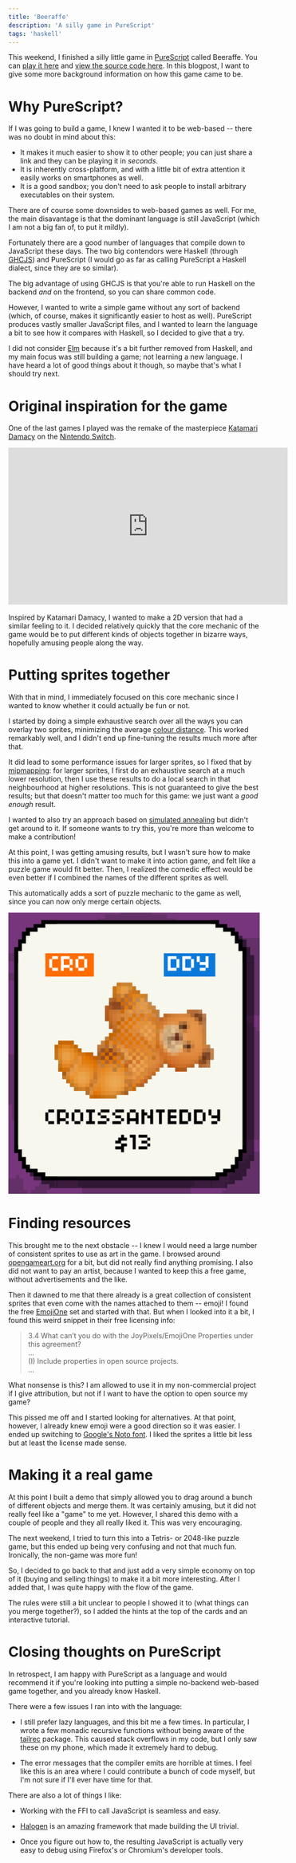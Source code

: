 ```yaml
---
title: 'Beeraffe'
description: 'A silly game in PureScript'
tags: 'haskell'
---
```


This weekend, I finished a silly little game in
[PureScript](http://www.purescript.org/) called Beeraffe.
You can [play it here](https://jaspervdj.be/beeraffe/) and
[view the source code here](https://github.com/jaspervdj/beeraffe/).  In this
blogpost, I want to give some more background information on how this game
came to be.

# Why PureScript?

If I was going to build a game, I knew I wanted it to be web-based -- there was
no doubt in mind about this:

 -  It makes it much easier to show it to other people; you can just share a
    link and they can be playing it in _seconds_.
 -  It is inherently cross-platform, and with a little bit of extra attention it
    easily works on smartphones as well.
 -  It is a good sandbox; you don't need to ask people to install arbitrary
    executables on their system.

There are of course some downsides to web-based games as well. For me, the main
disavantage is that the dominant language is still JavaScript (which I am not a
big fan of, to put it mildly).

Fortunately there are a good number of languages that compile down to JavaScript
these days.  The two big contendors were Haskell (through
[GHCJS](https://github.com/ghcjs/ghcjs)) and PureScript (I would go as far as
calling PureScript a Haskell dialect, since they are so similar).

The big advantage of using GHCJS is that you're able to run Haskell on the
backend _and_ on the frontend, so you can share common code.

However, I wanted to write a simple game without any sort of backend (which, of
course, makes it significantly easier to host as well).  PureScript produces
vastly smaller JavaScript files, and I wanted to learn the language a bit to
see how it compares with Haskell, so I decided to give that a try.

I did not consider [Elm](https://elm-lang.org/) because it's a bit further
removed from Haskell, and my main focus was still building a game; not learning
a new language.  I have heard a lot of good things about it though, so maybe
that's what I should try next.

# Original inspiration for the game

One of the last games I played was the remake of the masterpiece
[Katamari Damacy](https://en.wikipedia.org/wiki/Katamari_Damacy) on the
[Nintendo Switch](https://www.nintendo.com/games/detail/katamari-damacy-reroll-switch).

<div style="text-align: center;">
<iframe width="560" height="315" src="https://www.youtube.com/embed/AsJyVsQNJUg" frameborder="0" allow="accelerometer; autoplay; encrypted-media; gyroscope; picture-in-picture" allowfullscreen></iframe>
</div>

Inspired by Katamari Damacy, I wanted to make a 2D version that had a similar
feeling to it.  I decided relatively quickly that the core mechanic of the game
would be to put different kinds of objects together in bizarre ways, hopefully
amusing people along the way.

# Putting sprites together

With that in mind, I immediately focused on this core mechanic since I wanted to
know whether it could actually be fun or not.

I started by doing a simple exhaustive search over all the ways you can overlay
two sprites, minimizing the average
[colour distance](https://en.wikipedia.org/wiki/Color_difference).  This worked
remarkably well, and I didn't end up fine-tuning the results much more after
that.

It did lead to some performance issues for larger sprites, so I fixed that by
[mipmapping](https://en.wikipedia.org/wiki/Mipmap): for larger sprites, I first
do an exhaustive search at a much lower resolution, then I use these results to
do a local search in that neighbourhood at higher resolutions.  This is not
guaranteed to give the best results; but that doesn't matter too much for this
game: we just want a _good enough_ result.

I wanted to also try an approach based on
[simulated annealing](https://en.wikipedia.org/wiki/Simulated_annealing) but
didn't get around to it.  If someone wants to try this, you're more than welcome
to make a contribution!

At this point, I was getting amusing results, but I wasn't sure how to make this
into a game yet.  I didn't want to make it into action game, and felt like a
puzzle game would fit better.  Then, I realized the comedic effect would be even
better if I combined the names of the different sprites as well.

This automatically adds a sort of puzzle mechanic to the game as well, since you
can now only merge certain objects.

![A croissanteddy?](/images/2019-02-27-croissanteddy.png)

# Finding resources

This brought me to the next obstacle -- I knew I would need a large number of
consistent sprites to use as art in the game.  I browsed around
[opengameart.org](https://opengameart.org/) for a bit, but did not really find
anything promising.  I also did not want to pay an artist, because I wanted to
keep this a free game, without advertisements and the like.

Then it dawned to me that there already is a great collection of consistent
sprites that even come with the names attached to them -- emoji!  I found the
free [EmojiOne](https://www.emojione.com/) set and started with that.  But when
I looked into it a bit, I found this weird snippet in their free licensing info:

> 3.4  What can’t you do with the JoyPixels/EmojiOne Properties under this
> agreement?  
> ...  
> (I) Include properties in open source projects.  
> ...

What nonsense is this?  I am allowed to use it in my non-commercial project if I
give attribution, but not if I want to have the option to open source my game?

This pissed me off and I started looking for alternatives.  At that point,
however, I already knew emoji were a good direction so it was easier.  I ended
up switching to [Google's Noto font](https://github.com/googlei18n/noto-emoji).
I liked the sprites a little bit less but at least the license made sense.

# Making it a real game

At this point I built a demo that simply allowed you to drag around a bunch of
different objects and merge them.  It was certainly amusing, but it did not
really feel like a "game" to me yet.  However, I shared this demo with a couple
of people and they all really liked it.  This was very encouraging.

The next weekend, I tried to turn this into a Tetris- or 2048-like puzzle game,
but this ended up being very confusing and not that much fun.  Ironically, the
non-game was more fun!

So, I decided to go back to that and just add a very simple economy on top of it
(buying and selling things) to make it a bit more interesting.  After I added
that, I was quite happy with the flow of the game.

The rules were still a bit unclear to people I showed it to (what things
can you merge together?), so I added the hints at the top of the cards and an
interactive tutorial.

# Closing thoughts on PureScript

In retrospect, I am happy with PureScript as a language and would recommend it
if you're looking into putting a simple no-backend web-based game together, and
you already know Haskell.

There were a few issues I ran into with the language:

 -  I still prefer lazy languages, and this bit me a few times.  In particular,
    I wrote a few monadic recursive functions without being aware of the
    [tailrec](https://github.com/purescript/purescript-tailrec) package.  This
    caused stack overflows in my code, but I only saw these on my phone, which
    made it extremely hard to debug.

 -  The error messages that the compiler emits are horrible at times.  I feel
    like this is an area where I could contribute a bunch of code myself, but
    I'm not sure if I'll ever have time for that.

There are also a lot of things I like:

 -  Working with the FFI to call JavaScript is seamless and easy.

 -  [Halogen](https://github.com/slamdata/purescript-halogen) is an amazing
    framework that made building the UI trivial.

 -  Once you figure out how to, the resulting JavaScript is actually very easy
    to debug using Firefox's or Chromium's developer tools.

